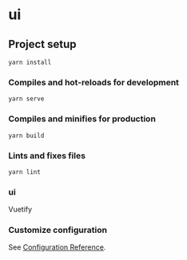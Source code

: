 # ui

## Project setup

```
yarn install
```

### Compiles and hot-reloads for development

```
yarn serve
```

### Compiles and minifies for production

```
yarn build
```

### Lints and fixes files

```
yarn lint
```

### ui

Vuetify

### Customize configuration

See [Configuration Reference](https://cli.vuejs.org/config/).
